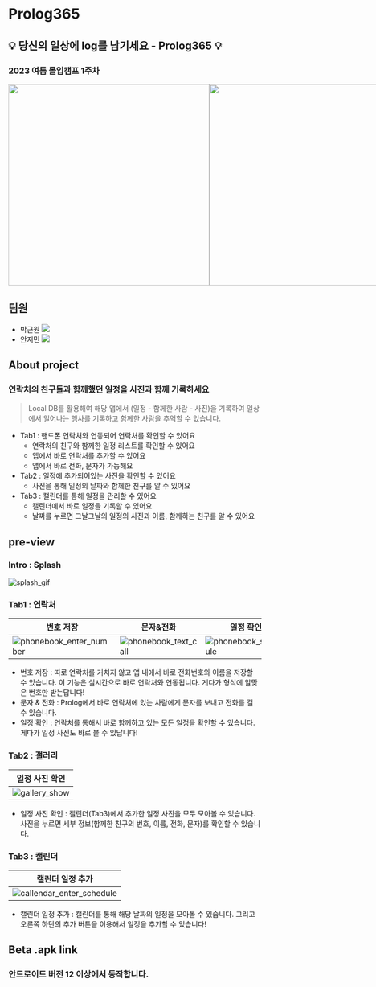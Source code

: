 # Prolog365
## 💡 당신의 일상에 log를 남기세요 - Prolog365 💡
### 2023 여름 몰입캠프 1주차

<div style="display: flex;">
  <img src="https://github.com/Prolog365/Prolog365/assets/43375122/2292a951-7391-4892-9cac-ef37e9326017" width="400" height="400">
  <img src="https://github.com/Prolog365/Prolog365/assets/43375122/6c9f8f7a-33cd-4a81-af44-e8eee40dce5a" width="400" height="400">
</div>


## 팀원
 - 박근원 <a href="https://github.com/RootPark" target="_blank"><img src="https://img.shields.io/badge/GitHub-181717?style=flat&logo=github&logoColor=white"/></a>
 - 안지민 <a href="https://github.com/retro3014" target="_blank"><img src="https://img.shields.io/badge/GitHub-181717?style=flat&logo=github&logoColor=white"/></a>

## About project
### 연락처의 친구들과 함께했던 일정을 사진과 함께 기록하세요
> Local DB를 활용해여 해당 앱에서 (일정 - 함께한 사람 - 사진)을 기록하여 일상에서 일어나는 행사를 기록하고 함께한 사람을 추억할 수 있습니다.  
- Tab1 : 핸드폰 연락처와 연동되어 연락처를 확인할 수 있어요 
  - 연락처의 친구와 함께한 일정 리스트를 확인할 수 있어요
  - 앱에서 바로 연락처를 추가할 수 있어요
  - 앱에서 바로 전화, 문자가 가능해요
- Tab2 : 일정에 추가되어있는 사진을 확인할 수 있어요
  - 사진을 통해 일정의 날짜와 함께한 친구를 알 수 있어요
- Tab3 : 캘린더를 통해 일정을 관리할 수 있어요
  - 캘린더에서 바로 일정을 기록할 수 있어요
  - 날짜를 누르면 그날그날의 일정의 사진과 이름, 함께하는 친구를 알 수 있어요
 

## pre-view
### Intro : Splash
![splash_gif](https://github.com/Prolog365/Prolog365/assets/43375122/8332da34-51f7-4881-8a5a-70739753bec3)

### Tab1 : 연락처
|번호 저장|문자&전화|일정 확인|
|--|--|--|
|![phonebook_enter_number](https://github.com/Prolog365/Prolog365/assets/43375122/6cf0c8de-956a-4ae0-bc58-e51d8611546f)|![phonebook_text_call](https://github.com/Prolog365/Prolog365/assets/43375122/da3b21d8-bea3-41bd-8c87-7d40b4cb0d16)|![phonebook_schedule](https://github.com/Prolog365/Prolog365/assets/43375122/d8a0f643-da7b-4508-a4a5-325531cf49d4)|

- 번호 저장 : 따로 연락처를 거치지 않고 앱 내에서 바로 전화번호와 이름을 저장할 수 있습니다. 이 기능은 실시간으로 바로 연락처와 연동됩니다. 게다가 형식에 알맞은 번호만 받는답니다!
- 문자 & 전화 : Prolog에서 바로 연락처에 있는 사람에게 문자를 보내고 전화를 걸 수 있습니다.
- 일정 확인 : 연락처를 통해서 바로 함께하고 있는 모든 일정을 확인할 수 있습니다. 게다가 일정 사진도 바로 볼 수 있답니다!


### Tab2 : 갤러리
|일정 사진 확인|
|--|
|![gallery_show](https://github.com/Prolog365/Prolog365/assets/43375122/079e1cc6-2904-40ff-8bde-8ec7c53b6998)|

- 일정 사진 확인 : 캘린더(Tab3)에서 추가한 일정 사진을 모두 모아볼 수 있습니다. 사진을 누르면 세부 정보(함께한 친구의 번호, 이름, 전화, 문자)를 확인할 수 있습니다.

### Tab3 : 캘린더
|캘린더 일정 추가|
|--|
|![callendar_enter_schedule](https://github.com/Prolog365/Prolog365/assets/43375122/daf8aa07-25a4-47cf-b758-475649be1a98)|

- 캘린더 일정 추가 : 캘린더를 통해 해당 날짜의 일정을 모아볼 수 있습니다. 그리고 오른쪽 하단의 추가 버튼을 이용해서 일정을 추가할 수 있습니다!


## Beta .apk link
### 안드로이드 버전 12 이상에서 동작합니다.
